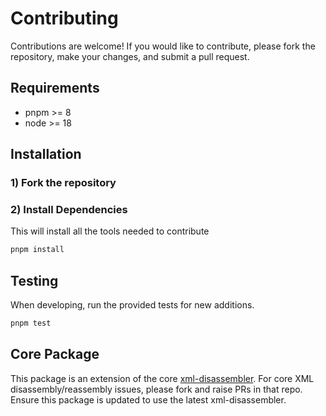 # Contributing

Contributions are welcome! If you would like to contribute, please fork the repository, make your changes, and submit a pull request.

## Requirements

- pnpm >= 8
- node >= 18

## Installation

### 1) Fork the repository

### 2) Install Dependencies

This will install all the tools needed to contribute

```bash
pnpm install
```

## Testing

When developing, run the provided tests for new additions.

```bash
pnpm test
```

## Core Package

This package is an extension of the core [xml-disassembler](https://github.com/mcarvin8/xml2-disassembler). For core XML disassembly/reassembly issues, please fork and raise PRs in that repo. Ensure this package is updated to use the latest xml-disassembler.
